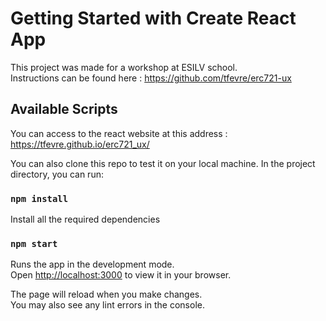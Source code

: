 # Getting Started with Create React App

This project was made for a workshop at ESILV school.  
Instructions can be found here : https://github.com/tfevre/erc721-ux  

## Available Scripts

You can access to the react website at this address : https://tfevre.github.io/erc721_ux/  
  
You can also clone this repo to test it on your local machine. In the project directory, you can run:

### `npm install`

Install all the required dependencies

### `npm start`

Runs the app in the development mode.\
Open [http://localhost:3000](http://localhost:3000) to view it in your browser.

The page will reload when you make changes.\
You may also see any lint errors in the console.



